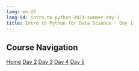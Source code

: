 ```yaml
---
lang: en-US
lang-id: intro-to-python-2021-summer-day-1
title: Intro to Python for Data Science - Day 1
---
```


## Course Navigation

<div id="access-tags">
    <div class="d-flex flex-wrap mt-3 mb-1 mr-3">
        <a class="post-tag" href="{{ site.baseurl }}{% link _teaching/intro-to-python-2021S/home.md %}">Home</a>
        <a class="post-tag" href="{{ site.baseurl }}{% link _teaching/intro-to-python-2021S/day2.md %}">Day 2</a>
        <a class="post-tag" href="{{ site.baseurl }}{% link _teaching/intro-to-python-2021S/day3.md %}">Day 3</a>
        <a class="post-tag" href="{{ site.baseurl }}{% link _teaching/intro-to-python-2021S/day4.md %}">Day 4</a>
        <a class="post-tag" href="{{ site.baseurl }}{% link _teaching/intro-to-python-2021S/day5.md %}">Day 5</a>
    </div>
</div>



